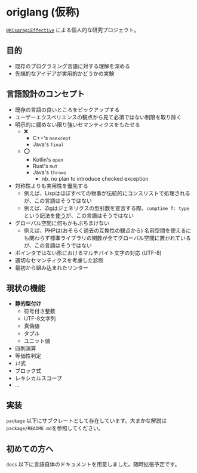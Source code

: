 # origlang (仮称)

[`@KisaragiEffective`](https://github.com/KisaragiEffective) による個人的な研究プロジェクト。

## 目的

* 既存のプログラミング言語に対する理解を深める
* 先端的なアイデアが実用的かどうかの実験

## 言語設計のコンセプト

* 既存の言語の良いところをピックアップする
* ユーザーエクスペリエンスの観点から見て必須ではない制限を取り除く
* 明示的に緩めない限り強いセマンティクスをもたせる
  * ❌
    * C++'s `noexcept`
    * Java's `final`
  * ⭕️
    * Kotlin's `open`
    * Rust's `mut`
    * Java's `throws`
      * nb. no plan to introduce checked exception
* 対称性よりも実用性を優先する
    * 例えば、Lispはほぼすべての物事が伝統的にコンスリストで処理されるが、この言語はそうではない
    * 例えば、Zigはジェネリクスの型引数を宣言する際、`comptime T: type`という記法を[使う](https://ziglang.org/documentation/master/#toc-Generic-Data-Structures)が、この言語はそうではない
* グローバル空間に何もかもぶちまけない
    * 例えば、PHPは(おそらく過去の互換性の観点から) 名前空間を使えるにも関わらず標準ライブラリの関数が全てグローバル空間に置かれているが、この言語はそうではない
* ポインタではない形におけるマルチバイト文字の対応 (UTF-8)
* 適切なセマンティクスを考慮した診断
* 最初から組み込まれたリンター

## 現状の機能

* **静的型付け**
  * 符号付き整数
  * UTF-8文字列
  * 真偽値
  * タプル
  * ユニット値
* 四則演算
* 等価性判定
* `if`式
* ブロック式
* レキシカルスコープ
* ...

## 実装

`package` 以下にサブクレートとして存在しています。大まかな解説は`package/README.md`を参照してください。

## 初めての方へ

`docs` 以下に言語自体のドキュメントを用意しました。随時拡張予定です。
